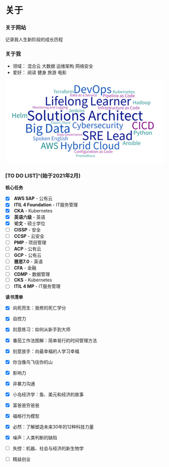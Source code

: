 # 关于


### 关于网站

<i class="fas fa-seedling fa-fw"></i> 记录我人生新阶段的成长历程

### 关于我

+ <i class="fas fa-user-tie fa-fw"></i>领域：<i class="fas fa-cloud-upload-alt fa-fw"></i> 混合云 <i class="fas fa-layer-group"></i> 大数据 <i class="far fa-object-group fa-fw"></i> 运维架构 <i class="fas fa-user-shield fa-fw"></i> 网络安全
+ <i class="fas fa-heart fa-fw"></i>爱好：<i class="fas fa-book-reader fa-fw"></i> 阅读 <i class="fas fa-running fa-fw"></i> 健身 <i class="fab fa-fly fa-fw"></i> 旅游 <i class="fas fa-film fa-fw"></i> 电影

![skills](skills.png)

### [TO DO LIST]^(始于2021年2月)

<i class="fas fa-tasks fa-fw"></i> **核心任务**
- [x] <i class="fab fa-aws fa-fw"></i> **AWS SAP** - 公有云
- [x] <i class="fas fa-cogs fa-fw"></i> **ITIL 4 Foundation** - IT服务管理
- [x] <i class="fas fa-dharmachakra fa-fw"></i> **CKA** - Kubernetes
- [x] <i class="fas fa-language fa-fw"></i> **英语六级** - 英语
- [x] <i class="fas fa-graduation-cap fa-fw"></i> **论文** - 硕士学位
- [ ] <i class="fas fa-user-shield fa-fw"></i> **CISSP** - 安全
- [ ] <i class="fas fa-cloud-rain fa-fw"></i> **CCSP** - 云安全
- [ ] <i class="fas fa-users-cog fa-fw"></i> **PMP** - 项目管理
- [ ] <i class="fas fa-cloud fa-fw"></i> **ACP** - 公有云
- [ ] <i class="fab fa-google fa-fw"></i> **GCP** - 公有云
- [ ] <i class="fas fa-language fa-fw"></i> **雅思7.0** - 英语
- [ ] <i class="fas fa-hand-holding-usd fa-fw"></i> **CFA** - 金融
- [ ] <i class="fas fa-user-tag fa-fw"></i> **CDMP** - 数据管理
- [ ] <i class="fas fa-dharmachakra fa-fw"></i> **CKS** - Kubernetes
- [ ] <i class="fas fa-cogs fa-fw"></i> **ITIL 4 MP** - IT服务管理

<i class="fas fa-book-open fa-fw"></i> **读书清单**

- [x] 向死而生：我修的死亡学分
- [x] 自控力
- [x] 刻意练习：如何从新手到大师
- [x] 番茄工作法图解：简单易行的时间管理方法
- [x] 刻意放手：向最幸福的人学习幸福
- [x] 你当像鸟飞往你的山
- [x] 影响力
- [x] 非暴力沟通
- [x] 小岛经济学：鱼、美元和经济的故事
- [x] 富爸爸穷爸爸
- [x] 福格行为模型
- [x] 必然：了解塑造未来30年的12种科技力量
- [x] 噪声：人类判断的缺陷
- [ ] 失控：机器、社会与经济的新生物学
- [ ] 精益创业

